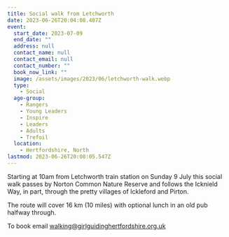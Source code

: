 ```yaml
---
title: Social walk from Letchworth
date: 2023-06-26T20:04:08.487Z
event:
  start_date: 2023-07-09
  end_date: ""
  address: null
  contact_name: null
  contact_email: null
  contact_number: ""
  book_now_link: ""
  image: /assets/images/2023/06/letchworth-walk.webp
  type:
    - Social
  age-group:
    - Rangers
    - Young Leaders
    - Inspire
    - Leaders
    - Adults
    - Trefoil
  location:
    - Hertfordshire, North
lastmod: 2023-06-26T20:08:05.547Z
---
```

Starting at 10am from Letchworth train station on Sunday 9 July this social walk passes by Norton Common Nature Reserve and follows the Icknield Way, in part, through the pretty villages of Ickleford and Pirton.

The route will cover 16 km (10 miles) with optional lunch in an old pub halfway through.

To book email <walking@girlguidinghertfordshire.org.uk>
